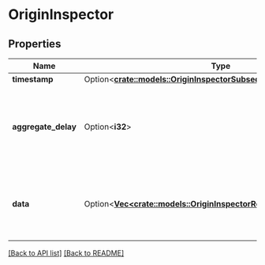 # OriginInspector

## Properties

Name | Type | Description | Notes
------------ | ------------- | ------------- | -------------
**timestamp** | Option<[**crate::models::OriginInspectorSubsequentRequestTimestamp**](OriginInspectorSubsequentRequestTimestamp.md)> |  | 
**aggregate_delay** | Option<**i32**> | Offset of entry timestamps from the current time due to processing time. | 
**data** | Option<[**Vec&lt;crate::models::OriginInspectorRealtimeEntry&gt;**](OriginInspectorRealtimeEntry.md)> | A list of report [entries](#entry-data-model), each representing one second of time. | 

[[Back to API list]](../README.md#documentation-for-api-endpoints) [[Back to README]](../README.md)


